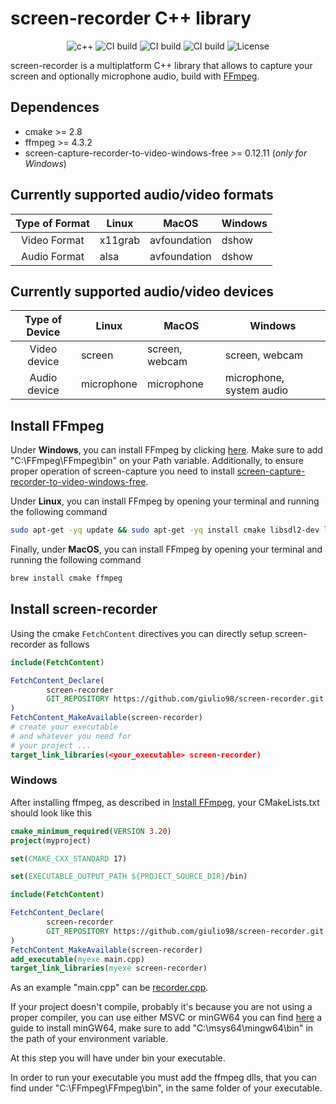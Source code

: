 # screen-recorder C++ library

<p align="center">
<img alt="c++" src="https://img.shields.io/badge/C++-17-blue.svg?style=flat&logo=c%2B%2B"/> 
 <img alt="CI build" src="https://github.com/giulio98/screen-recorder/actions/workflows/linux_build.yml/badge.svg"/> 
<img alt="CI build" src="https://github.com/giulio98/screen-recorder/actions/workflows/macos_build.yml/badge.svg"/> 
<img alt="CI build" src="https://github.com/giulio98/screen-recorder/actions/workflows/windows_build.yml/badge.svg"/> 
 <img alt="License"  src="https://img.shields.io/github/license/giulio98/screen-recorder"/> 
</p> 


screen-recorder is a multiplatform C++ library that allows to capture your screen and optionally microphone audio, build with [FFmpeg](https://github.com/FFmpeg/FFmpeg).

## Dependences
* cmake >= 2.8
* ffmpeg >= 4.3.2
* screen-capture-recorder-to-video-windows-free >= 0.12.11 (*only for Windows*) 
## Currently supported audio/video formats
|      Type of Format     	     | Linux     	| MacOS             	| Windows        	| 
|:------------------------------:|--------------|-----------------------|-------------------|
| Video Format       	         |    x11grab   |     avfoundation      |     dshow         |           
| Audio Format       	         |    alsa      |     avfoundation      |     dshow         |           
## Currently supported audio/video devices
|      Type of Device     	     | Linux     	  | MacOS             	| Windows        	            | 
|:------------------------------:|----------------|---------------------|-------------------------------|
| Video device       	         |    screen      |     screen, webcam  |     screen, webcam            |           
| Audio device       	         |    microphone  |     microphone      |     microphone, system audio  | 
## Install FFmpeg
Under **Windows**, you can install FFmpeg by clicking [here](https://www.gyan.dev/ffmpeg/builds/packages/ffmpeg-4.3.2-full_build-shared.7z).
Make sure to add "C:\FFmpeg\FFmpeg\bin" on your Path variable.
Additionally, to ensure proper operation of screen-capture you need to install [screen-capture-recorder-to-video-windows-free](https://github.com/rdp/screen-capture-recorder-to-video-windows-free/releases).

Under **Linux**, you can install FFmpeg by opening your terminal and running the following command
```bash
sudo apt-get -yq update && sudo apt-get -yq install cmake libsdl2-dev libavcodec-dev libavfilter-dev libpostproc-dev libavformat-dev libavutil-dev  libswresample-dev libswscale-dev libavdevice-dev
```

Finally, under **MacOS**, you can install FFmpeg by opening your terminal and running the following command
```bash
brew install cmake ffmpeg
```
## Install screen-recorder

Using the cmake `FetchContent` directives you can directly setup screen-recorder as follows

```cmake
include(FetchContent)

FetchContent_Declare(
        screen-recorder
        GIT_REPOSITORY https://github.com/giulio98/screen-recorder.git
)
FetchContent_MakeAvailable(screen-recorder)
# create your executable 
# and whatever you need for
# your project ...
target_link_libraries(<your_executable> screen-recorder)
```
### Windows
After installing ffmpeg, as described in [Install FFmpeg](#install-ffmpeg), your CMakeLists.txt should look like this
```cmake
cmake_minimum_required(VERSION 3.20)
project(myproject)

set(CMAKE_CXX_STANDARD 17)

set(EXECUTABLE_OUTPUT_PATH ${PROJECT_SOURCE_DIR}/bin)

include(FetchContent)

FetchContent_Declare(
        screen-recorder
        GIT_REPOSITORY https://github.com/giulio98/screen-recorder.git
)
FetchContent_MakeAvailable(screen-recorder)
add_executable(myexe main.cpp)
target_link_libraries(myexe screen-recorder)
```
As an example "main.cpp" can be [recorder.cpp](example/recorder.cpp).

If your project doesn't compile, probably it's because you are not using a proper compiler, you can use either MSVC or minGW64
you can find [here](https://www.msys2.org/) a guide to install minGW64, make sure to add  "C:\msys64\mingw64\bin"
in the path of your environment variable.

At this step you will have under bin your executable.

In order to run your executable you must add the ffmpeg dlls, that you can find under "C:\FFmpeg\FFmpeg\bin", in the same folder of your executable.

